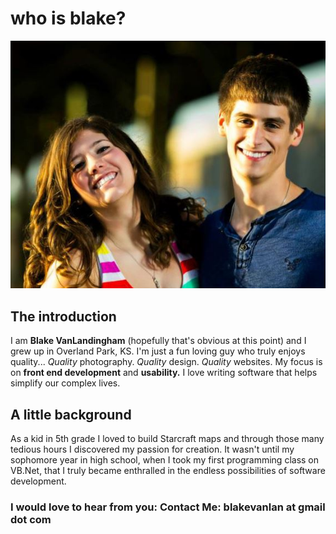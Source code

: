 
# who is blake?

<div class="image-wrap">
   <img src="/images/home/blake-and-maggie.jpg" alt="Blake and Maggie" title="Blake and Maggie">
</div>

## The introduction
I am **Blake VanLandingham** (hopefully that's obvious at this point) and I grew up in Overland Park, KS. I'm just a fun loving guy who truly enjoys quality... *Quality* photography. *Quality* design. *Quality* websites. My focus is on **front end development** and **usability.** I love writing software that helps simplify our complex lives.

## A little background

As a kid in 5th grade I loved to build Starcraft maps and through those many tedious hours I discovered my passion for creation. It wasn't until my sophomore year in high school, when I took my first programming class on VB.Net, that I truly became enthralled in the endless possibilities of software development.

<h3 class="contact">
   I would love to hear from you: <a class="email-text">Contact Me: blakevanlan at gmail dot com</a>
</h3>